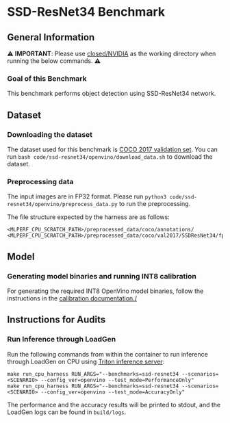 # SSD-ResNet34 Benchmark

## General Information

:warning: **IMPORTANT**: Please use [closed/NVIDIA](closed/NVIDIA) as the working directory when
running the below commands. :warning:

### Goal of this Benchmark

This benchmark performs object detection using SSD-ResNet34 network.

## Dataset

### Downloading the dataset

The dataset used for this benchmark is [COCO 2017 validation set](http://images.cocodataset.org/zips/val2017.zip). You can run `bash code/ssd-resnet34/openvino/download_data.sh` to download the dataset.

### Preprocessing data

The input images are in FP32 format. Please run `python3 code/ssd-resnet34/openvino/preprocess_data.py` to run the preprocessing.

The file structure expected by the harness are as follows:

```
<MLPERF_CPU_SCRATCH_PATH>/preprocessed_data/coco/annotations/
<MLPERF_CPU_SCRATCH_PATH>/preprocessed_data/coco/val2017/SSDResNet34/fp32/
```

## Model

### Generating model binaries and running INT8 calibration

For generating the required INT8 OpenVino model binaries, follow the instructions in the [calibration documentation./](../../../calibration_triton_cpu/OpenVINO/ssd-resnet34/README.md) 

## Instructions for Audits

### Run Inference through LoadGen

Run the following commands from within the container to run inference through LoadGen on CPU using [Triton inference server](https://github.com/triton-inference-server/server):

```
make run_cpu_harness RUN_ARGS="--benchmarks=ssd-resnet34 --scenarios=<SCENARIO> --config_ver=openvino --test_mode=PerformanceOnly"
make run_cpu_harness RUN_ARGS="--benchmarks=ssd-resnet34 --scenarios=<SCENARIO> --config_ver=openvino --test_mode=AccuracyOnly"
```

The performance and the accuracy results will be printed to stdout, and the LoadGen logs can be found in `build/logs`.
